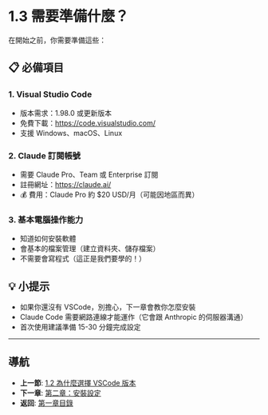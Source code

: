 # 1.3 需要準備什麼？

在開始之前，你需要準備這些：

## 📋 必備項目

### 1. Visual Studio Code
- 版本需求：1.98.0 或更新版本
- 免費下載：https://code.visualstudio.com/
- 支援 Windows、macOS、Linux

### 2. Claude 訂閱帳號
- 需要 Claude Pro、Team 或 Enterprise 訂閱
- 註冊網址：https://claude.ai/
- 💰 費用：Claude Pro 約 $20 USD/月（可能因地區而異）

### 3. 基本電腦操作能力
- 知道如何安裝軟體
- 會基本的檔案管理（建立資料夾、儲存檔案）
- 不需要會寫程式（這正是我們要學的！）

## 💡 小提示

- 如果你還沒有 VSCode，別擔心，下一章會教你怎麼安裝
- Claude Code 需要網路連線才能運作（它會跟 Anthropic 的伺服器溝通）
- 首次使用建議準備 15-30 分鐘完成設定

---

## 導航

- **上一節**: [1.2 為什麼選擇 VSCode 版本](./1.2-why-vscode.md)
- **下一章**: [第二章：安裝設定](../chapter2/README.md)
- **返回**: [第一章目錄](./README.md)
